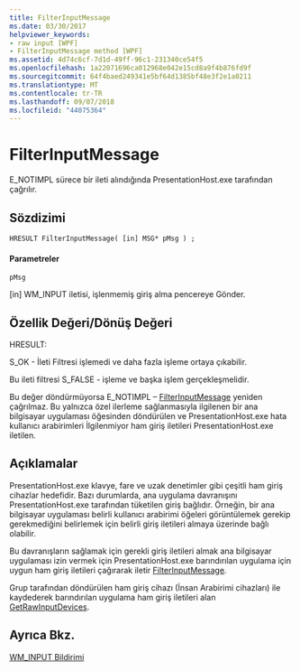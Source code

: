 ```yaml
---
title: FilterInputMessage
ms.date: 03/30/2017
helpviewer_keywords:
- raw input [WPF]
- FilterInputMessage method [WPF]
ms.assetid: 4d74c6cf-7d1d-49ff-96c1-231340ce54f5
ms.openlocfilehash: 1a22071696ca012968e042e15cd8a9f4b876fd9f
ms.sourcegitcommit: 64f4baed249341e5bf64d1385bf48e3f2e1a0211
ms.translationtype: MT
ms.contentlocale: tr-TR
ms.lasthandoff: 09/07/2018
ms.locfileid: "44075364"
---
```

# <a name="filterinputmessage"></a>FilterInputMessage
E_NOTIMPL sürece bir ileti alındığında PresentationHost.exe tarafından çağrılır.  
  
## <a name="syntax"></a>Sözdizimi  
  
```  
HRESULT FilterInputMessage( [in] MSG* pMsg ) ;  
```  
  
#### <a name="parameters"></a>Parametreler  
 `pMsg`  
  
 [in] WM_INPUT iletisi, işlenmemiş giriş alma pencereye Gönder.  
  
## <a name="property-valuereturn-value"></a>Özellik Değeri/Dönüş Değeri  
 HRESULT:  
  
 S_OK - İleti Filtresi işlemedi ve daha fazla işleme ortaya çıkabilir.  
  
 Bu ileti filtresi S_FALSE - işleme ve başka işlem gerçekleşmelidir.  
  
 Bu değer döndürmüyorsa E_NOTIMPL – [FilterInputMessage](../../../../docs/framework/wpf/app-development/filterinputmessage.md) yeniden çağrılmaz. Bu yalnızca özel ilerleme sağlanmasıyla ilgilenen bir ana bilgisayar uygulaması öğesinden döndürülen ve PresentationHost.exe hata kullanıcı arabirimleri İlgilenmiyor ham giriş iletileri PresentationHost.exe iletilen.  
  
## <a name="remarks"></a>Açıklamalar  
 PresentationHost.exe klavye, fare ve uzak denetimler gibi çeşitli ham giriş cihazlar hedefidir. Bazı durumlarda, ana uygulama davranışını PresentationHost.exe tarafından tüketilen giriş bağlıdır. Örneğin, bir ana bilgisayar uygulaması belirli kullanıcı arabirimi öğeleri görüntülemek gerekip gerekmediğini belirlemek için belirli giriş iletileri almaya üzerinde bağlı olabilir.  
  
 Bu davranışların sağlamak için gerekli giriş iletileri almak ana bilgisayar uygulaması izin vermek için PresentationHost.exe barındırılan uygulama için uygun ham giriş iletileri çağırarak iletir [FilterInputMessage](../../../../docs/framework/wpf/app-development/filterinputmessage.md).  
  
 Grup tarafından döndürülen ham giriş cihazı (İnsan Arabirimi cihazları) ile kaydederek barındırılan uygulama ham giriş iletileri alan [GetRawInputDevices](../../../../docs/framework/wpf/app-development/getrawinputdevices.md).  
  
## <a name="see-also"></a>Ayrıca Bkz.  
 [WM_INPUT Bildirimi](https://msdn.microsoft.com/library/default.asp?url=/library/winui/winui/windowsuserinterface/userinput/rawinput/rawinputreference/rawinputmessages/wm_input.asp)
